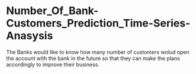 # Number_Of_Bank-Customers_Prediction_Time-Series-Anasysis
The Banks would like to know how many number of customers wolud open the account with the bank in the future so that they can make the plans accordingly to improve their business.
